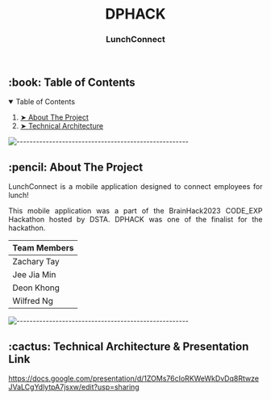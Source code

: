 <h1 align="center"> DPHACK </h1>
<h3 align="center"> LunchConnect </h3>  

</br>

<!-- TABLE OF CONTENTS -->
<h2 id="table-of-contents"> :book: Table of Contents</h2>

<details open="open">
  <summary>Table of Contents</summary>
  <ol>
    <li><a href="#about-the-project"> ➤ About The Project</a></li>
    <li><a href="#Dependencies"> ➤ Technical Architecture</a></li>
  </ol>
</details>

![-----------------------------------------------------](https://raw.githubusercontent.com/andreasbm/readme/master/assets/lines/rainbow.png)

<!-- ABOUT THE PROJECT -->
<h2 id="about-the-project"> :pencil: About The Project</h2>

<p align="justify"> 
  LunchConnect is a mobile application designed to connect employees for lunch! 
</p>

<p align="justify"> 
  This mobile application was a part of the BrainHack2023 CODE_EXP Hackathon hosted by DSTA. 
  DPHACK was one of the finalist for the hackathon. 
</p>

| Team Members   |
|----------------|
| Zachary Tay    |
| Jee Jia Min    |
| Deon Khong     |
| Wilfred Ng     |


![-----------------------------------------------------](https://raw.githubusercontent.com/andreasbm/readme/master/assets/lines/rainbow.png)


<h2 id="Dependencies"> :cactus: Technical Architecture & Presentation Link</h2>

https://docs.google.com/presentation/d/1ZOMs76cIoRKWeWkDvDq8RtwzeJVaLCgYdlytpA7jsxw/edit?usp=sharing



